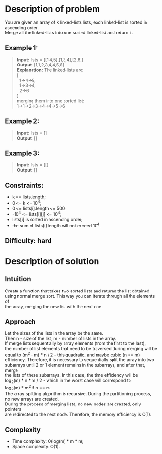 # Description of problem

You are given an array of k linked-lists lists, each linked-list is sorted in <br>
ascending order.<br>
Merge all the linked-lists into one sorted linked-list and return it.

## Example 1:

>  <b>Input:</b> lists = [[1,4,5],[1,3,4],[2,6]]<br>
<b>Output:</b> [1,1,2,3,4,4,5,6]<br>
<b>Explanation:</b> The linked-lists are:<br>
[<br>
&nbsp; 1->4->5,<br>
&nbsp; 1->3->4,<br>
&nbsp; 2->6<br>
]<br>
merging them into one sorted list:<br>
1->1->2->3->4->4->5->6<br>

## Example 2:

> <b>Input:</b> lists = []<br>
<b>Output:</b> []<br>

## Example 3:

> <b>Input:</b> lists = [[]]<br>
<b>Output:</b> []<br>

## Constraints:

- k == lists.length;
- 0 <= k <= 10<sup>4</sup>;
- 0 <= lists[i].length <= 500;
- -10<sup>4</sup> <= lists[i][j] <= 10<sup>4</sup>;
- lists[i] is sorted in ascending order;
- the sum of lists[i].length will not exceed 10<sup>4</sup>.

## Difficulty: hard

# Description of solution

## Intuition
Create a function that takes two sorted lists and returns the list obtained <br>
using normal merge sort. This way you can iterate through all the elements of <br>
the array, merging the new list with the next one.<br>

## Approach
Let the sizes of the lists in the array be the same. <br>
Then n - size of the list, m - number of lists in the array.<br>
If merge lists sequentially by array elements (from the first to the last),<br>
the number of list elements that need to be traversed during merging will be <br>
equal to (m<sup>2</sup> - m) * n / 2 - this quadratic, and maybe cubic (n == m)<br> efficiency. Therefore, it is necessary to sequentially split the array into two<br>
subarrays until 2 or 1 element remains in the subarrays, and after that, merge<br> 
the lists of these subarrays. In this case, the time efficiency will be <br>
log<sub>2</sub>(m) * n * m / 2 - which in the worst case will correspond to <br>
log<sub>2</sub>(m) * m<sup>2</sup> if n == m.<br>
The array splitting algorithm is recursive. During the partitioning process, <br>
no new arrays are created.<br>
During the process of merging lists, no new nodes are created, only pointers <br>
are redirected to the next node. Therefore, the memory efficiency is O(1).

## Complexity

- Time complexity: O(log(m) * m * n);
- Space complexity: O(1).
